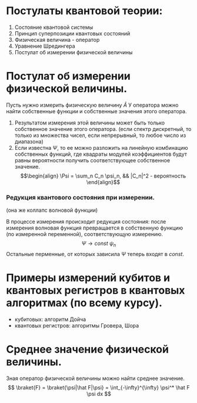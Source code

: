 # Постулаты квантовой теории:
1. Состояние квантовой системы
2. Принцип суперпозиции квантовых состояний
3. Физическая величина - оператор
4. Уравнение Шредингера
5. Постулат об измерении физической величины

# Постулат об измерении физической величины. 

Пусть нужно измерить физическую величину $\hat A$
У оператора можно найти собственные функции и собственные значения этого оператора.

1. Результатом измерения этой величины может быть только собственное значение этого оператора. (если спектр дискретный, то только из множества чисел, если непрерывный, то любое число из диапазона)
2. Если известна $\Psi$, то ее можно разложить на линейную комбинацию собственных функций, где квадраты модулей коэффициентов будут равны вероятности получить соответствующее собственное значение. $$\begin{align} \Psi = \sum_n C_n \psi_n, && |C_n|^2 - вероятность \end{align}$$
### Редукция квантового состояния при измерении. 

(она же коллапс волновой функции)

В процессе измерения происходит редукция состояния: после измерения волновая функция превращается в собственную функцию (по измеренной переменной), соответствующую измерению. $$\Psi \rightarrow const\ \psi_n$$ Остальные перменные, от которых зависила $\Psi$ теперь входят в $const$.

# Примеры измерений кубитов и квантовых регистров в квантовых алгоритмах (по всему курсу). 

- кубитовых: алгоритм Дойча
- квантовых регистров: алгоритмы Гровера, Шора

# Среднее значение физической величины.

Зная оператор физической величины можно найти среднее значение.
$$
\braket{F} = \braket{\psi|\hat F|\psi} = \int_{-\infty}^{\infty} \psi^* \hat F \psi dx
$$
